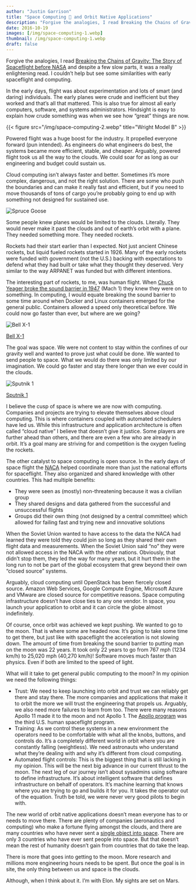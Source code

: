 ```yaml
---
author: "Justin Garrison"
title: "Space Computing 🚀 and Orbit Native Applications"
description: "Forgive the analogies, I read Breaking the Chains of Gravity"
date: 2016-10-19
images: [/img/space-computing-1.webp]
thumbnail: /img/space-computing-1.webp
draft: false
---
```


Forgive the analogies, I read [Breaking the Chains of Gravity: The Story of Spaceflight before NASA](https://www.amazon.com/Breaking-Chains-Gravity-Spaceflight-before/dp/1472911172) and despite a few slow parts, it was a really enlightening read. I couldn’t help but see some similarities with early spaceflight and computing.

In the early days, flight was about experimentation and lots of smart (and daring) individuals. The early planes were crude and inefficient but they worked and that’s all that mattered. This is also true for almost all early computers, software, and systems administrators. Hindsight is easy to explain how crude something was when we see how “great” things are now.

{{< figure src="/img/space-computing-2.webp" title="Wright Model B" >}}

Powered flight was a huge boost for the industry. It propelled everyone forward (pun intended). As engineers do what engineers do best, the systems became more efficient, stable, and cheaper. Arguably, powered flight took us all the way to the clouds. We could soar for as long as our engineering and budget could sustain us.

Cloud computing isn’t always faster and better. Sometimes it’s more complex, dangerous, and not the right solution. There are some who push the boundaries and can make it really fast and efficient, but if you need to move thousands of tons of cargo you’re probably going to end up with something not designed for sustained use.

![Spruce Goose](/img/space-computing-3.webp)

Some people knew planes would be limited to the clouds. Literally. They would never make it past the clouds and out of earth’s orbit with a plane. They needed something more. They needed rockets.

Rockets had their start earlier than I expected. Not just ancient Chinese rockets, but liquid fueled rockets started in 1926. Many of the early rockets were funded with government (not the U.S.) backing with expectations to defend what they had built or take what they thought they deserved. Very similar to the way ARPANET was funded but with different intentions.

The interesting part of rockets, to me, was human flight. When [Chuck Yeager broke the sound barrier in 1947](https://en.wikipedia.org/wiki/Flight_airspeed_record) (Mach 1) they knew they were on to something. In computing, I would equate breaking the sound barrier to some time around when Docker and Linux containers emerged for the general public. Containers allowed a speed only theoretical before. We could now go faster than ever, but where are we going?

![Bell X-1](/img/space-computing-4.webp)

[Bell X-1](https://en.wikipedia.org/wiki/Bell_X-1)

The goal was space. We were not content to stay within the confines of our gravity well and wanted to prove just what could be done. We wanted to send people to space. What we would do there was only limited by our imagination. We could go faster and stay there longer than we ever could in the clouds.

![Sputnik 1](/img/space-computing-5.webp)

[Sputnik 1](https://en.wikipedia.org/wiki/Sputnik_1)

I believe the cusp of space is where we are now with computing. Companies and projects are trying to elevate themselves above cloud computing. This is where containers coupled with automated schedulers have led us. While this infrastructure and application architecture is often called “cloud native” I believe that doesn’t give it justice. Some players are further ahead than others, and there are even a few who are already in orbit. It’s a goal many are striving for and competition is the oxygen fueling the rockets.

The other catalyst to space computing is open source. In the early days of space flight the [NACA](http://history.nasa.gov/naca/overview.html) helped coordinate more than just the national efforts for spaceflight. They also organized and shared knowledge with other countries. This had multiple benefits:

- They were seen as (mostly) non-threatening because it was a civilian group
- They shared designs and data gathered from the successful and unsuccessful flights
- Groups did their own thing (not designed by a central committee) which allowed for failing fast and trying new and innovative solutions

When the Soviet Union wanted to have access to the data the NACA had learned they were told they could join so long as they shared their own flight data and measurements. When the Soviet Union said “no” they were not allowed access in the NACA with the other nations. Obviously, that didn’t stop them, they led the way for many years, but it hurt them in the long run to not be part of the global ecosystem that grew beyond their own “closed source” systems.

Arguably, cloud computing until OpenStack has been fiercely closed source. Amazon Web Services, Google Compute Engine, Microsoft Azure and VMware are closed source for competitive reasons. Space computing infrastructure doesn’t have close ties to any one vendor. In space, you launch your application to orbit and it can circle the globe almost indefinitely.

Of course, once orbit was achieved we kept pushing. We wanted to go to the moon. That is where some are headed now. It’s going to take some time to get there, but just like with spaceflight the acceleration is not slowing down. The amount of time from breaking the sound barrier to putting man on the moon was 22 years. It took only 22 years to go from 767 mph (1234 km/h) to 25,020 mph (40,270 km/h)! Software moves much faster than physics. Even if both are limited to the speed of light.

What will it take to get general public computing to the moon? In my opinion we need the following things:

- Trust: We need to keep launching into orbit and trust we can reliably get there and stay there. The more companies and applications that make it to orbit the more we will trust the engineering that propels us. Arguably, we also need more failures to learn from too. There were many reasons Apollo 11 made it to the moon and not Apollo 1. The [Apollo program](https://en.wikipedia.org/wiki/Apollo_program) was the third U.S. human spaceflight program.
- Training: As we control these systems in a new environment the operators need to be comfortable with what all the knobs, buttons, and controls do. It’s a completely different world in orbit where you are constantly falling (weightless). We need astronauts who understand what they’re dealing with and why it’s different from cloud computing.
- Automated flight controls: This is the biggest thing that is still lacking in my opinion. This will be the next big advance in our current thrust to the moon. The next leg of our journey isn’t about sysadmins using software to define infrastructure. It’s about intelligent software that defines infrastructure on behalf of operators. It’s machine learning that knows where you are trying to go and builds it for you. It takes the operator out of the equation. Truth be told, we were never very good pilots to begin with.

The new world of orbit native applications doesn’t mean everyone has to or needs to move there. There are plenty of companies (aeronautics and computing) who make a fortune flying amongst the clouds, and there are many countries who have never sent a [single object into space](https://en.wikipedia.org/wiki/Timeline_of_space_travel_by_nationality). There are only 3 countries who have ever sent people into space. But that doesn’t mean the rest of humanity doesn’t gain from countries that do take the leap.

There is more that goes into getting to the moon. More research and millions more engineering hours needs to be spent. But once the goal is in site, the only thing between us and space is the clouds.

Although, when I think about it. I’m with Elon. My sights are set on Mars.
